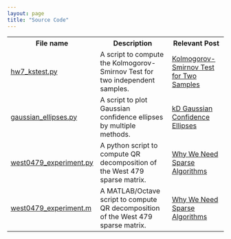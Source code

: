 ```yaml
---
layout: page
title: "Source Code"
---
```


<div id="source_code_table_div">
<table id="source_code_table">
<tr>
  <th>File name</th>
  <th>Description</th>
  <th>Relevant Post</th>
</tr>

<tr>
  <td> <a href="https://github.com/broesler/18.650-Fundamentals-of-Statistics/blob/master/hw7/hw7_kstest.py">hw7_kstest.py</a> </td>
  <td> A script to compute the Kolmogorov-Smirnov Test for two independent samples. </td>
  <td> <a href="{% post_url 2021-02-03-ks2samp %}">Kolmogorov-Smirnov Test for Two Samples</a> </td> 
</tr>

<tr>
  <td> <a href="https://github.com/broesler/stats_rethinking/blob/master/ch14/gaussian_ellipses.py">gaussian_ellipses.py</a> </td>
  <td> A script to plot Gaussian confidence ellipses by multiple methods. </td>
  <td> <a href="{% post_url 2021-02-03-ks2samp %}">kD Gaussian Confidence Ellipses</a> </td> 
</tr>

<tr>
  <td> <a href="https://github.com/broesler/CppSparse/blob/main/python/scripts/west0479_experiment.py">west0479_experiment.py</a> </td>
  <td> A python script to compute QR decomposition of the West 479 sparse matrix. </td>
  <td> <a href="{% post_url 2025-02-25-sparseqr %}">Why We Need Sparse Algorithms</a> </td> 
</tr>

<tr>
  <td> <a href="https://github.com/broesler/CppSparse/blob/main/MATLAB/west0479_experiment.m">west0479_experiment.m</a> </td>
  <td> A MATLAB/Octave script to compute QR decomposition of the West 479 sparse matrix. </td>
  <td> <a href="{% post_url 2025-02-25-sparseqr %}">Why We Need Sparse Algorithms</a> </td> 
</tr>

</table>
</div>
